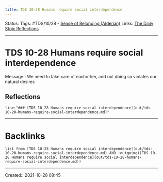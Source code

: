 ```yaml
---
title: TDS 10-28 Humans require social interdependence
---
```


Status:
Tags: #TDS/10/28 - [Sense of Belonging (Alderian)](out/sense-of-belonging-alderian.md)
Links: [The Daily Stoic Reflections](out/the-daily-stoic-reflections.md)
___
# TDS 10-28 Humans require social interdependence
Message:: We need to take care of eachother, and not doing so violates our natural desires

## Reflections
 ```query
line:"### [TDS 10-28 Humans require social interdependence](out/tds-10-28-humans-require-social-interdependence.md)"
```
___
# Backlinks
```dataview
list from [TDS 10-28 Humans require social interdependence](out/tds-10-28-humans-require-social-interdependence.md) AND !outgoing([TDS 10-28 Humans require social interdependence](out/tds-10-28-humans-require-social-interdependence.md))
```
___

Created:: 2021-10-28 08:45

